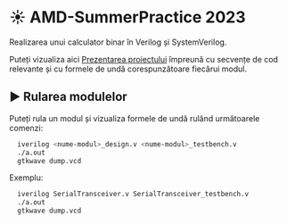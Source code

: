 # ☀️ AMD-SummerPractice 2023

Realizarea unui calculator binar în Verilog și SystemVerilog.

Puteți vizualiza aici [Prezentarea proiectului](https://github.com/alinaduca/AMD-SummerPractice/blob/main/Presentation.pdf) împreună cu secvențe de cod relevante și cu formele de undă corespunzătoare fiecărui modul.

## ▶️ Rularea modulelor

Puteți rula un modul și vizualiza formele de undă rulând următoarele comenzi:

```bash
  iverilog <nume-modul>_design.v <nume-modul>_testbench.v
  ./a.out
  gtkwave dump.vcd
```
Exemplu:

```bash
  iverilog SerialTransceiver.v SerialTransceiver_testbench.v
  ./a.out
  gtkwave dump.vcd
```
